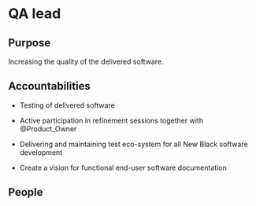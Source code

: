 # QA lead 

## Purpose 

Increasing the quality of the delivered software. 



## Accountabilities 

* Testing of delivered software

* Active participation in refinement sessions together with @Product_Owner

* Delivering and maintaining test eco-system for all New Black software development

* Create a vision for functional end-user software documentation

 

## People 

